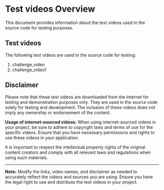 # Test videos Overview

This document provides information about the test videos used in the source code for testing purposes.

## Test videos

The following test videos are used in the source code for testing:

1. challenge_video
2. challenge_video1

## Disclaimer

Please note that these test videos are downloaded from the internet for testing and demonstration purposes only. They are used in the source code solely for testing and development. The inclusion of these videos does not imply any ownership or endorsement of the content.

**Usage of internet-sourced videos:** When using internet-sourced videos in your project, be sure to adhere to copyright laws and terms of use for the specific videos. Ensure that you have necessary permissions and rights to use these videos in your application.

It is important to respect the intellectual property rights of the original content creators and comply with all relevant laws and regulations when using such materials.

---

**Note:** Modify the links, video names, and disclaimer as needed to accurately reflect the videos and sources you are using. Ensure you have the legal right to use and distribute the test videos in your project.
